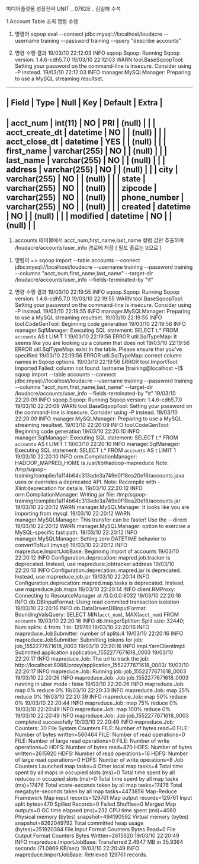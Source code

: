 미디어플랫폼 성장전략 UNIT _ 07628 _ 김일해 수석

1.Account Table 조회 명령 수행

1) 명령어
sqoop eval --connect jdbc:mysql://localhost/loudacre --username training --password training --query "describe accounts"

2) 명령 수행 결과
19/03/10 22:12:03 INFO sqoop.Sqoop: Running Sqoop version: 1.4.6-cdh5.7.0
19/03/10 22:12:03 WARN tool.BaseSqoopTool: Setting your password on the command-line is insecure. Consider using -P instead.
19/03/10 22:12:03 INFO manager.MySQLManager: Preparing to use a MySQL streaming resultset.
---------------------------------------------------------------------------------------------------------
| Field                | Type                 | Null | Key | Default              | Extra                |
---------------------------------------------------------------------------------------------------------
| acct_num             | int(11)              | NO  | PRI | (null)               |                      |
| acct_create_dt       | datetime             | NO  |     | (null)               |                      |
| acct_close_dt        | datetime             | YES |     | (null)               |                      |
| first_name           | varchar(255)         | NO  |     | (null)               |                      |
| last_name            | varchar(255)         | NO  |     | (null)               |                      |
| address              | varchar(255)         | NO  |     | (null)               |                      |
| city                 | varchar(255)         | NO  |     | (null)               |                      |
| state                | varchar(255)         | NO  |     | (null)               |                      |
| zipcode              | varchar(255)         | NO  |     | (null)               |                      |
| phone_number         | varchar(255)         | NO  |     | (null)               |                      |
| created              | datetime             | NO  |     | (null)               |                      |
| modified             | datetime             | NO  |     | (null)               |                      |
---------------------------------------------------------------------------------------------------------

1. accounts 테이블에서 acct_num,first_name,last_name 컬럼 값만 추출하여 /loudacre/accounts/user_info 경로에 저장 ( 필드 종료는 \t으로 )
1) 명령어
=> sqoop import --table accounts --connect jdbc:mysql://localhost/loudacre --username training --password training --columns "acct_num,first_name,last_name" --target-dir /loudacre/accounts/user_info --fields-terminated-by "\t"

2) 명령 수행 결과
19/03/10 22:19:55 INFO sqoop.Sqoop: Running Sqoop version: 1.4.6-cdh5.7.0
19/03/10 22:19:55 WARN tool.BaseSqoopTool: Setting your password on the command-line is insecure. Consider using -P instead.
19/03/10 22:19:55 INFO manager.MySQLManager: Preparing to use a MySQL streaming resultset.
19/03/10 22:19:55 INFO tool.CodeGenTool: Beginning code generation
19/03/10 22:19:56 INFO manager.SqlManager: Executing SQL statement: SELECT t.* FROM `accounts` AS t LIMIT 1
19/03/10 22:19:56 ERROR util.SqlTypeMap: It seems like you are looking up a column that does not
19/03/10 22:19:56 ERROR util.SqlTypeMap: exist in the table. Please ensure that you've specified
19/03/10 22:19:56 ERROR util.SqlTypeMap: correct column names in Sqoop options.
19/03/10 22:19:56 ERROR tool.ImportTool: Imported Failed: column not found: lastname
[training@localhost ~]$ sqoop import --table accounts --connect jdbc:mysql://localhost/loudacre --username training --password training --columns "acct_num,first_name,last_name" --target-dir /loudacre/accounts/user_info --fields-terminated-by "\t"
19/03/10 22:20:09 INFO sqoop.Sqoop: Running Sqoop version: 1.4.6-cdh5.7.0
19/03/10 22:20:09 WARN tool.BaseSqoopTool: Setting your password on the command-line is insecure. Consider using -P instead.
19/03/10 22:20:09 INFO manager.MySQLManager: Preparing to use a MySQL streaming resultset.
19/03/10 22:20:09 INFO tool.CodeGenTool: Beginning code generation
19/03/10 22:20:10 INFO manager.SqlManager: Executing SQL statement: SELECT t.* FROM `accounts` AS t LIMIT 1
19/03/10 22:20:10 INFO manager.SqlManager: Executing SQL statement: SELECT t.* FROM `accounts` AS t LIMIT 1
19/03/10 22:20:10 INFO orm.CompilationManager: HADOOP_MAPRED_HOME is /usr/lib/hadoop-mapreduce
Note: /tmp/sqoop-training/compile/1a114b64c313ade3a749e0f18ea20e16/accounts.java uses or overrides a deprecated API.
Note: Recompile with -Xlint:deprecation for details.
19/03/10 22:20:12 INFO orm.CompilationManager: Writing jar file: /tmp/sqoop-training/compile/1a114b64c313ade3a749e0f18ea20e16/accounts.jar
19/03/10 22:20:12 WARN manager.MySQLManager: It looks like you are importing from mysql.
19/03/10 22:20:12 WARN manager.MySQLManager: This transfer can be faster! Use the --direct
19/03/10 22:20:12 WARN manager.MySQLManager: option to exercise a MySQL-specific fast path.
19/03/10 22:20:12 INFO manager.MySQLManager: Setting zero DATETIME behavior to convertToNull (mysql)
19/03/10 22:20:12 INFO mapreduce.ImportJobBase: Beginning import of accounts
19/03/10 22:20:12 INFO Configuration.deprecation: mapred.job.tracker is deprecated. Instead, use mapreduce.jobtracker.address
19/03/10 22:20:13 INFO Configuration.deprecation: mapred.jar is deprecated. Instead, use mapreduce.job.jar
19/03/10 22:20:14 INFO Configuration.deprecation: mapred.map.tasks is deprecated. Instead, use mapreduce.job.maps
19/03/10 22:20:14 INFO client.RMProxy: Connecting to ResourceManager at /0.0.0.0:8032
19/03/10 22:20:16 INFO db.DBInputFormat: Using read commited transaction isolation
19/03/10 22:20:16 INFO db.DataDrivenDBInputFormat: BoundingValsQuery: SELECT MIN(`acct_num`), MAX(`acct_num`) FROM `accounts`
19/03/10 22:20:16 INFO db.IntegerSplitter: Split size: 32440; Num splits: 4 from: 1 to: 129761
19/03/10 22:20:16 INFO mapreduce.JobSubmitter: number of splits:4
19/03/10 22:20:16 INFO mapreduce.JobSubmitter: Submitting tokens for job: job_1552277671618_0003
19/03/10 22:20:16 INFO impl.YarnClientImpl: Submitted application application_1552277671618_0003
19/03/10 22:20:17 INFO mapreduce.Job: The url to track the job: http://localhost:8088/proxy/application_1552277671618_0003/
19/03/10 22:20:17 INFO mapreduce.Job: Running job: job_1552277671618_0003
19/03/10 22:20:26 INFO mapreduce.Job: Job job_1552277671618_0003 running in uber mode : false
19/03/10 22:20:26 INFO mapreduce.Job:  map 0% reduce 0%
19/03/10 22:20:33 INFO mapreduce.Job:  map 25% reduce 0%
19/03/10 22:20:39 INFO mapreduce.Job:  map 50% reduce 0%
19/03/10 22:20:44 INFO mapreduce.Job:  map 75% reduce 0%
19/03/10 22:20:49 INFO mapreduce.Job:  map 100% reduce 0%
19/03/10 22:20:49 INFO mapreduce.Job: Job job_1552277671618_0003 completed successfully
19/03/10 22:20:49 INFO mapreduce.Job: Counters: 30
	File System Counters
		FILE: Number of bytes read=0
		FILE: Number of bytes written=560464
		FILE: Number of read operations=0
		FILE: Number of large read operations=0
		FILE: Number of write operations=0
		HDFS: Number of bytes read=470
		HDFS: Number of bytes written=2615920
		HDFS: Number of read operations=16
		HDFS: Number of large read operations=0
		HDFS: Number of write operations=8
	Job Counters
		Launched map tasks=4
		Other local map tasks=4
		Total time spent by all maps in occupied slots (ms)=0
		Total time spent by all reduces in occupied slots (ms)=0
		Total time spent by all map tasks (ms)=17476
		Total vcore-seconds taken by all map tasks=17476
		Total megabyte-seconds taken by all map tasks=4473856
	Map-Reduce Framework
		Map input records=129761
		Map output records=129761
		Input split bytes=470
		Spilled Records=0
		Failed Shuffles=0
		Merged Map outputs=0
		GC time elapsed (ms)=232
		CPU time spent (ms)=4080
		Physical memory (bytes) snapshot=494190592
		Virtual memory (bytes) snapshot=8262049792
		Total committed heap usage (bytes)=251920384
	File Input Format Counters
		Bytes Read=0
	File Output Format Counters
		Bytes Written=2615920
19/03/10 22:20:49 INFO mapreduce.ImportJobBase: Transferred 2.4947 MB in 35.9364 seconds (71.0869 KB/sec)
19/03/10 22:20:49 INFO mapreduce.ImportJobBase: Retrieved 129761 records.

